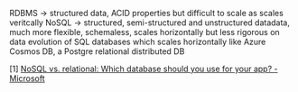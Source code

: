 

RDBMS -> structured data, ACID properties but difficult to scale as scales veritcally 
NoSQL -> structured, semi-structured and unstructured datadata, much more flexible, schemaless, scales horizontally but less rigorous on data 
evolution of SQL databases which scales horizontally like Azure Cosmos DB, a Postgre relational distributed DB 

[1] [NoSQL vs. relational: Which database should you use for your app? - Microsoft](https://devblogs.microsoft.com/cosmosdb/nosql-vs-relational-which-database-should-you-use-for-your-app/#:~:text=Traditionally%2C%20the%20answer%20has%20been,handle%20anymore%20requests%20or%20data.)
